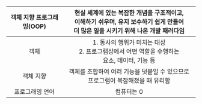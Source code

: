 
| <center>객체 지향 프로그래밍(OOP)</center> | 현실 세계에 있는 복잡한 개념을 구조적이고,<br>이해하기 쉬우며, 유지 보수하기 쉽게 만들어<br>더 많은 일을 시키기 위해 나온 개발 패러다임 |
| :-------------------------------: | :-------------------------------------------------------------------------------: |
|        <center>객체</center>        |        1. 동사의 행위가 미치는 대상<br>2. 프로그램상에서 어떤 역할을 수행하는<br>      요소, 데이터, 기능 등         |
|      <center>객체 지향</center>       |                   객체를 조합하여 여러 기능을 덧붙일 수 있으므로 프로그램이 복잡해졌을 때 유리함                    |
|             프로그래밍 언어              |                                      컴퓨터는 0                                       |
